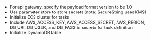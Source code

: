- For api gateway, specify the payload format version to be 1.0
- Use parameter store to store secrets (note: SecureString uses KMS)
- Initialize ECS cluster for tasks
- Include AWS_ACCESS_KEY, AWS_ACCESS_SECRET, AWS_REGION, DB_URI, DB_USER, and DB_PASS in secrets for task definition
- Initialize DynamoDB table